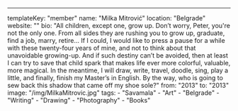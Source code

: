 ---
  templateKey: "member"
  name: "Milka Mitrović"
  location: "Belgrade"
  website: ""
  bio: "All children, except one, grow up. Don’t worry, Peter, you're not the only one. From all sides they are rushing you to grow up, graduate, find a job, marry, retire... If I could, I would like to press a pause for a while with these twenty-four years of mine, and not to think about that unavoidable growing-up. And if such destiny can’t be avoided, then at least I can try to save that child spark that makes life ever more colorful, valuable, more magical. In the meantime, I will draw, write, travel, doodle, sing, play a little, and finally, finish my Master’s in English. By the way, who is going to sew back this shadow that came off my shoe sole?"
  from: "2013"
  to: "2013"
  image: "/img/MilkaMitrovic.jpg"
  tags: 
    - "Savamala"
    - "Art"
    - "Belgrade"
    - "Writing"
    - "Drawing"
    - "Photography"
    - "Books"
